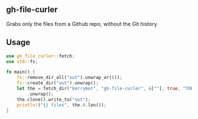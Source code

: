 ## gh-file-curler

Grabs only the files from a Github repo, without the Git history

## Usage

```rs
use gh_file_curler::fetch;
use std::fs;

fn main() {
    fs::remove_dir_all("out").unwrap_or(());
    fs::create_dir("out").unwrap();
    let the = fetch_dir("berrymot", "gh-file-curler", &[""], true, "TOKEN")
        .unwrap();
    the.clone().write_to("out");
    println!("{} files", the.0.len());
}
```